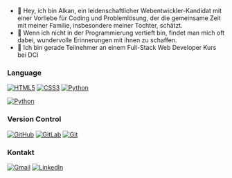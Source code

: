 - 👋 Hey, ich bin Alkan, ein leidenschaftlicher Webentwickler-Kandidat mit einer Vorliebe für Coding und Problemlösung, der die gemeinsame Zeit mit meiner Familie, insbesondere meiner Tochter, schätzt.
- 🌱 Wenn ich nicht in der Programmierung vertieft bin, findet man mich oft dabei, wundervolle Erinnerungen mit ihnen zu schaffen.
- 🦾 Ich bin gerade Teilnehmer an einem Full-Stack Web Developer Kurs bei DCI

### Language
[![HTML5](https://img.shields.io/badge/html5-%23E34F26.svg?style=for-the-badge&logo=html5&logoColor=white)](#)
[![CSS3](https://img.shields.io/badge/css3-%231572B6.svg?style=for-the-badge&logo=css3&logoColor=white)](#)
[![Python](https://img.shields.io/badge/python-3670A0?style=for-the-badge&logo=python&logoColor=ffdd54)](https://www.coursera.org/account/accomplishments/certificate/EM65U7QESE4M)

<a href="https://www.coursera.org/account/accomplishments/certificate/EM65U7QESE4M" target="_blank">![Python](https://img.shields.io/badge/python-3670A0?style=for-the-badge&logo=python&logoColor=ffdd54)</a>


### Version Control
[![GitHub](https://img.shields.io/badge/github-%23121011.svg?style=for-the-badge&logo=github&logoColor=white)](https://github.com/alkanaziz)
[![GitLab](https://img.shields.io/badge/gitlab-%23181717.svg?style=for-the-badge&logo=gitlab&logoColor=white)](https://gitlab.com/alkanaziz)
[![Git](https://img.shields.io/badge/git-%23F05033.svg?style=for-the-badge&logo=git&logoColor=white)](#)

### Kontakt
[![Gmail](https://img.shields.io/badge/Gmail-D14836?style=for-the-badge&logo=gmail&logoColor=white)](mailto:alkanaziz@gmail.com)
[![LinkedIn](https://img.shields.io/badge/linkedin-%230077B5.svg?style=for-the-badge&logo=linkedin&logoColor=white)](https://www.linkedin.com/in/alkan-aziz-60a694166/)


<!---
alkanaziz/alkanaziz is a ✨ special ✨ repository because its `README.md` (this file) appears on your GitHub profile.
You can click the Preview link to take a look at your changes.
--->
